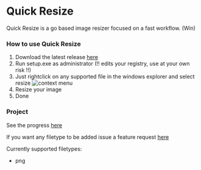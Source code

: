 # Quick Resize

Quick Resize is a go based image resizer focused on a fast workflow. (Win)

### How to use Quick Resize

1. Download the latest release [here](https://github.com/juliscrazy/Quick-Resize/releases)
2. Run setup.exe as administrator (!! edits your registry, use at your own risk !!)
3. Just rightclick on any supported file in the windows explorer and select resize
![context menu](https://i.imgur.com/MxrLbjd.png)
4. Resize your image
5. Done

### Project

See the progress [here](https://github.com/juliscrazy/Quick-Resize/projects/1)

If you want any filetype to be added issue a feature request [here](https://github.com/juliscrazy/Quick-Resize/issues/new/choose)

Currently supported filetypes: 

- png
